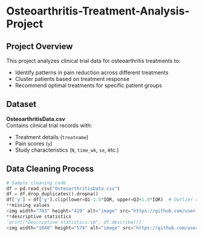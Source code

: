 # Osteoarthritis-Treatment-Analysis-Project

## Project Overview
This project analyzes clinical trial data for osteoarthritis treatments to:
- Identify patterns in pain reduction across different treatments
- Cluster patients based on treatment response
- Recommend optimal treatments for specific patient groups

## Dataset
**OsteoarthritisData.csv**  
Contains clinical trial records with:
- Treatment details (`treatname`)
- Pain scores (`y`)
- Study characteristics (`N`, `time_wk`, `se`, etc.)

## Data Cleaning Process
```python
# Sample cleaning code
df = pd.read_csv("OsteoarthritisData.csv")
df = df.drop_duplicates().dropna()
df['y'] = df['y'].clip(lower=Q1-1.5*IQR, upper=Q3+1.5*IQR)  # Outlier removal
**missing values
<img width="783" height="429" alt="image" src="https://github.com/user-attachments/assets/ad2611c6-b61e-41a4-9363-0d9e67176429" />
**descriptive statistics
'print("Descriptive statistics:\n", df.describe())'
<img width="1040" height="574" alt="image" src="https://github.com/user-attachments/assets/8b132ace-a824-4bfd-9af6-328ecd4023ef" />




